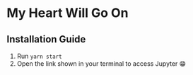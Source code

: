 # My Heart Will Go On

## Installation Guide
1. Run `yarn start`
2. Open the link shown in your terminal to access Jupyter 😁
